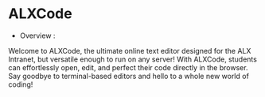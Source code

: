 # ALXCode
- Overview :

Welcome to ALXCode, the ultimate online text editor designed for the ALX Intranet, but versatile enough to run on any server! With ALXCode, students can effortlessly open, edit, and perfect their code directly in the browser. Say goodbye to terminal-based editors and hello to a whole new world of coding!
